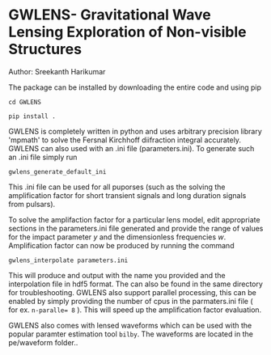 # GWLENS-  Gravitational Wave Lensing Exploration of Non-visible Structures

Author: Sreekanth Harikumar

The package can be installed by downloading the entire code and using pip

`cd GWLENS`

`pip install .`

GWLENS is completely written in  python and uses arbitrary precision library 'mpmath' to solve 
the Fersnal Kirchhoff diifraction integral accurately. GWLENS can also used with an .ini file (parameters.ini).
To generate such an .ini file  simply run

`gwlens_generate_default_ini`

This .ini file can be used for all puporses (such as the solving the amplification factor for short transient signals and 
long duration signals from pulsars). 

To solve the amplifaction factor for a particular lens model, edit appropriate sections in the parameters.ini file generated and 
provide the range of values for the impact parameter $y$ and the dimensionless frequencies $w$. Amplification factor can now be produced by running the command

`gwlens_interpolate parameters.ini`

This will produce and output with the name you provided and the interpolation file in hdf5 format. The can also be found in the same directory for troubleshooting.
GWLENS also support parallel processing, this can be enabled by simply providing the number of cpus in the parmaters.ini file ( for ex. `n-paralle= 8` ). This will speed up the
amplification factor evaluation.

GWLENS also comes with lensed waveforms which can be used with the popular paramter estimation tool `bilby`. The waveforms are located in the pe/waveform folder..


